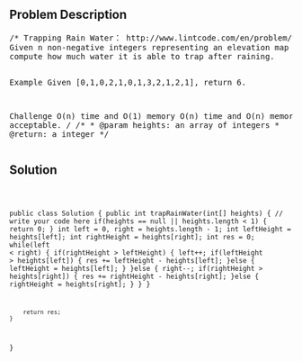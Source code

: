 <!--
<style>
  body { font-family: Arial, sans-serif; }
  .container { max-width: 100%; margin: 0 auto; padding: 10px; }
  .comment-block { background-color: #f9f9f9; padding: 10px; border-left: 5px solid #ccc; width: 200px; margin: 20px auto; overflow-wrap: break-word; white-space: pre-wrap; }
  .code-block { background-color: #f4f4f4; padding: 10px; border: 1px solid #ddd; width: 50%; margin: 20px auto; overflow-wrap: break-word; white-space: pre-wrap; }
</style>
-->

<div class='container'>
<h2>Problem Description</h2>
<div class='comment-block'>
<pre>
/* Trapping Rain Water： http://www.lintcode.com/en/problem/trapping-rain-water/
Given n non-negative integers representing an elevation map where the width of each bar is 1, 
compute how much water it is able to trap after raining.

Example
Given [0,1,0,2,1,0,1,3,2,1,2,1], return 6.

Challenge 
O(n) time and O(1) memory
O(n) time and O(n) memory is also acceptable.
*/
    /**
     * @param heights: an array of integers
     * @return: a integer
     */
</pre>
</div>

<h2>Solution</h2>
<div class='code-block'>
<pre><code class='language-java'>

public class Solution {
    public int trapRainWater(int[] heights) {
        // write your code here
        if(heights == null || heights.length < 1) {
            return 0;
        }
        int left = 0, right = heights.length - 1;
        int leftHeight = heights[left];
        int rightHeight = heights[right];
        int res = 0;
        while(left < right) {
            if(rightHeight > leftHeight) {
                left++;
                if(leftHeight > heights[left]) {
                    res += leftHeight - heights[left];
                }else {
                    leftHeight = heights[left];
                }
            }else {
                right--;
                if(rightHeight > heights[right]) {
                    res += rightHeight - heights[right];
                }else {
                    rightHeight = heights[right];
                }
            }
        }
        
        return res;
    }
}</code></pre>
</div>
</div>
